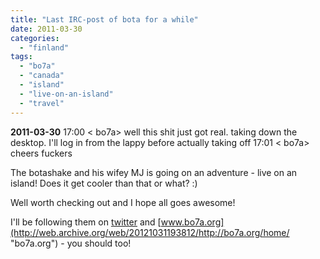 ```yaml
---
title: "Last IRC-post of bota for a while"
date: 2011-03-30
categories: 
  - "finland"
tags: 
  - "bo7a"
  - "canada"
  - "island"
  - "live-on-an-island"
  - "travel"
---
```


**2011-03-30** 17:00 < bo7a> well this shit just got real. taking down the desktop. I'll log in from the lappy before actually taking off 17:01 < bo7a> cheers fuckers

The botashake and his wifey MJ is going on an adventure - live on an island! Does it get cooler than that or what? :)

Well worth checking out and I hope all goes awesome!

I'll be following them on [twitter](http://twitter.com/Bo7a "bo7a twitter") and [www.bo7a.org](http://web.archive.org/web/20121031193812/http://bo7a.org/home/ "bo7a.org") - you should too!
